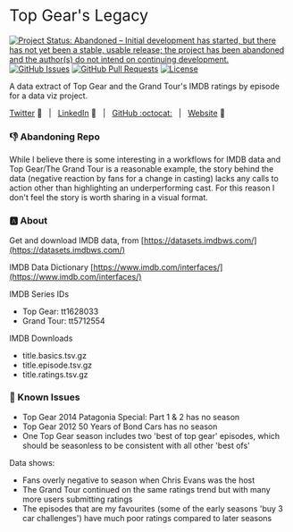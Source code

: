 <h1 style="font-weight:normal">
  Top Gear's Legacy 
</h1>

[![Project Status: Abandoned – Initial development has started, but there has not yet been a stable, usable release; the project has been abandoned and the author(s) do not intend on continuing development.](https://www.repostatus.org/badges/latest/abandoned.svg)](https://www.repostatus.org/#abandoned) [![GitHub Issues](https://img.shields.io/github/issues/wjsutton/fastest_marathon_dressed_as.svg)](https://github.com/wjsutton/fastest_marathon_dressed_as/issues) [![GitHub Pull Requests](https://img.shields.io/github/issues-pr/wjsutton/fastest_marathon_dressed_as.svg)](https://github.com/wjsutton/fastest_marathon_dressed_as/pulls) [![License](https://img.shields.io/badge/license-MIT-blue.svg)](/LICENSE)

A data extract of Top Gear and the Grand Tour's IMDB ratings by episode for a data viz project.

[Twitter][Twitter] :speech_balloon:&nbsp;&nbsp;&nbsp;|&nbsp;&nbsp;&nbsp;[LinkedIn][LinkedIn] :necktie:&nbsp;&nbsp;&nbsp;|&nbsp;&nbsp;&nbsp;[GitHub :octocat:][GitHub]&nbsp;&nbsp;&nbsp;|&nbsp;&nbsp;&nbsp;[Website][Website] :link:

<!--
Quick Link 
-->

[Twitter]:https://twitter.com/WJSutton12
[LinkedIn]:https://www.linkedin.com/in/will-sutton-14711627/
[GitHub]:https://github.com/wjsutton
[Website]:https://wjsutton.github.io/

### :-1: Abandoning Repo

While I believe there is some interesting in a workflows for IMDB data and Top Gear/The Grand Tour is a reasonable example, the story behind the data (negative reaction by fans for a change in casting) lacks any calls to action other than highlighting an underperforming cast. For this reason I don't feel the story is worth sharing in a visual format.


### :a: About

Get and download IMDB data, from [https://datasets.imdbws.com/](https://datasets.imdbws.com/)

IMDB Data Dictionary [https://www.imdb.com/interfaces/](https://www.imdb.com/interfaces/)

IMDB Series IDs
 - Top Gear: tt1628033
 - Grand Tour: tt5712554

IMDB Downloads
 - title.basics.tsv.gz
 - title.episode.tsv.gz
 - title.ratings.tsv.gz
 
 ### :thinking: Known Issues
 
 - Top Gear 2014 Patagonia Special: Part 1 & 2 has no season
 - Top Gear 2012 50 Years of Bond Cars has no season
 - One Top Gear season includes two 'best of top gear' episodes, which should be seasonless to be consistent with all other 'best ofs'

Data shows:
- Fans overly negative to season when Chris Evans was the host
- The Grand Tour continued on the same ratings trend but with many more users submitting ratings
- The episodes that are my favourites (some of the early seasons 'buy 3 car challenges') have much poor ratings compared to later seasons 
 



